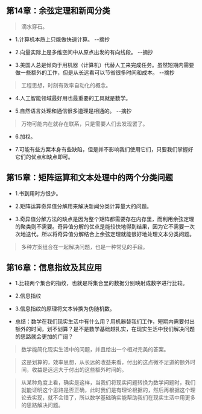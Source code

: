 ## 第14章：余弦定理和新闻分类

>滴水穿石。

- 1.计算机本质上只能做快速计算。 --摘抄

- 2.向量实际上是多维空间中从原点出发的有向线段。 --摘抄

- 3.美国人总是倾向于用机器（计算机）代替人工来完成任务。虽然短期内需要做一些额外的工作，但是从长远看可以节省很多时间和成本。 --摘抄

>工程思想，时刻有效率自动化的概念。

- 4.人工智能领域最好用也最重要的工具就是数学。

- 5.自然语言处理和通信很多道理是相通的。 --摘抄

>万物可能内在就存在联系，只是需要人们去发现罢了。

- 6.加权。

- 7.可能有些方案本身有些缺陷，但是并不影响我们使用它们，只要我们掌握好它们的优点和缺点即可。

## 第15章：矩阵运算和文本处理中的两个分类问题

- 1.书到用时方恨少。

- 2.矩阵运算奇异值分解用来解决新闻分类计算量大的问题。

- 3.奇异值分解方法的缺点是因为整个矩阵都需要存在内存里，而利用余弦定理的聚类则不需要。奇异值分解的优点是能较快地得到结果，因为它不需要一次次地迭代。所以将奇异值分解结合上余弦定理就能很好地处理文本分类问题。

>多种方案组合在一起解决问题，也是一种常见的手段。

## 第16章：信息指纹及其应用

- 1.比较两个集合的指纹，也就是将集合里的数据分别映射成数字进行比较。

- 2.信息指纹

- 3.信息指纹的原理将文本转换为伪随机数。

- 总结：数学在我们现实生活中有什么用？用机器替我们工作，短期内需要付出额外的时间，划不划算？是不是数学基础越扎实，在现实生活中我们解决问题的思路就会更加的广阔？

>数学能简化现实生活中的问题，并且给出一个相对完美的答案。

>这是划算的，效率思想，从长远的收益来看，付出的这点微不足道的额外时间，收益是远远大于付出的这些额外时间的。

>从某种角度上看，确实是这样，当我们将现实问题转换为数学问题时，我们就能证明这个思路是否正确，此时我们是有理论根据的，然后再根据这个理论去实现，就不会错了，所以数学基础确实能帮助我们在现实生活中用更多的思路解决问题。
